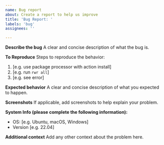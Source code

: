 ```yaml
---
name: Bug report
about: Create a report to help us improve
title: 'Bug Report: '
labels: 'bug'
assignees: ''

---
```


**Describe the bug**
A clear and concise description of what the bug is.

**To Reproduce**
Steps to reproduce the behavior:
1. [e.g. use package processor with action install]
2. [e.g. run `rwr all`]
3. [e.g. see error]

**Expected behavior**
A clear and concise description of what you expected to happen.

**Screenshots**
If applicable, add screenshots to help explain your problem.

**System Info (please complete the following information):**
 - OS: [e.g. Ubuntu, macOS, Windows]
 - Version [e.g. 22.04]

**Additional context**
Add any other context about the problem here.
